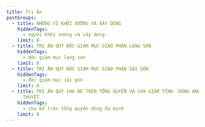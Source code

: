 ```yaml
---
title: Tri Ân
postGroups:
  - title: NHỮNG VỊ KHỞI XƯỞNG VÀ XÂY DỰNG
    hiddenTags:
      - người khởi xướng và xây dựng
    limit: 8
  - title: TRI ÂN QUÝ ĐỨC GIÁM MỤC GIÁO PHẬN LẠNG SƠN
    hiddenTags:
      - đức giám mục lạng sơn
    limit: 8
  - title: TRI ÂN QUÝ ĐỨC GIÁM MỤC GIÁO PHẬN SÀI GÒN
    hiddenTags:
      - đức giám mục sài gòn
    limit: 8
  - title: TRI ÂN QUÝ CHA BỀ TRÊN TỔNG QUYỀN VÀ CHA GIÁM TỈNH  DÒNG ANH EM GIẢNG
      THUYẾT
    hiddenTags:
      - cha bề trên tổng quyền dòng đa minh
    limit: 8
---
```

